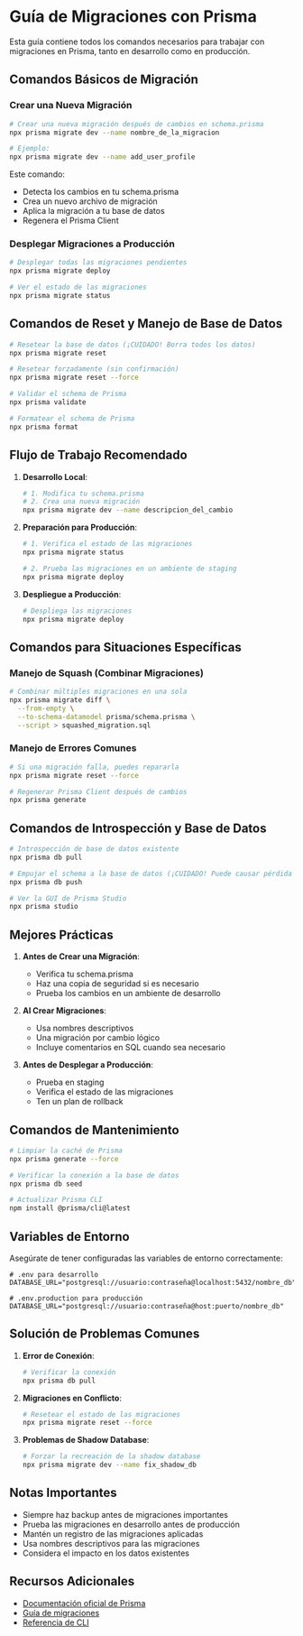 # Guía de Migraciones con Prisma

Esta guía contiene todos los comandos necesarios para trabajar con migraciones en Prisma, tanto en desarrollo como en producción.

## Comandos Básicos de Migración

### Crear una Nueva Migración

```bash
# Crear una nueva migración después de cambios en schema.prisma
npx prisma migrate dev --name nombre_de_la_migracion

# Ejemplo:
npx prisma migrate dev --name add_user_profile
```

Este comando:
- Detecta los cambios en tu schema.prisma
- Crea un nuevo archivo de migración
- Aplica la migración a tu base de datos
- Regenera el Prisma Client

### Desplegar Migraciones a Producción

```bash
# Desplegar todas las migraciones pendientes
npx prisma migrate deploy

# Ver el estado de las migraciones
npx prisma migrate status
```

## Comandos de Reset y Manejo de Base de Datos

```bash
# Resetear la base de datos (¡CUIDADO! Borra todos los datos)
npx prisma migrate reset

# Resetear forzadamente (sin confirmación)
npx prisma migrate reset --force

# Validar el schema de Prisma
npx prisma validate

# Formatear el schema de Prisma
npx prisma format
```

## Flujo de Trabajo Recomendado

1. **Desarrollo Local**:
   ```bash
   # 1. Modifica tu schema.prisma
   # 2. Crea una nueva migración
   npx prisma migrate dev --name descripcion_del_cambio
   ```

2. **Preparación para Producción**:
   ```bash
   # 1. Verifica el estado de las migraciones
   npx prisma migrate status
   
   # 2. Prueba las migraciones en un ambiente de staging
   npx prisma migrate deploy
   ```

3. **Despliegue a Producción**:
   ```bash
   # Despliega las migraciones
   npx prisma migrate deploy
   ```

## Comandos para Situaciones Específicas

### Manejo de Squash (Combinar Migraciones)

```bash
# Combinar múltiples migraciones en una sola
npx prisma migrate diff \
  --from-empty \
  --to-schema-datamodel prisma/schema.prisma \
  --script > squashed_migration.sql
```

### Manejo de Errores Comunes

```bash
# Si una migración falla, puedes repararla
npx prisma migrate reset --force

# Regenerar Prisma Client después de cambios
npx prisma generate
```

## Comandos de Introspección y Base de Datos

```bash
# Introspección de base de datos existente
npx prisma db pull

# Empujar el schema a la base de datos (¡CUIDADO! Puede causar pérdida de datos)
npx prisma db push

# Ver la GUI de Prisma Studio
npx prisma studio
```

## Mejores Prácticas

1. **Antes de Crear una Migración**:
   - Verifica tu schema.prisma
   - Haz una copia de seguridad si es necesario
   - Prueba los cambios en un ambiente de desarrollo

2. **Al Crear Migraciones**:
   - Usa nombres descriptivos
   - Una migración por cambio lógico
   - Incluye comentarios en SQL cuando sea necesario

3. **Antes de Desplegar a Producción**:
   - Prueba en staging
   - Verifica el estado de las migraciones
   - Ten un plan de rollback

## Comandos de Mantenimiento

```bash
# Limpiar la caché de Prisma
npx prisma generate --force

# Verificar la conexión a la base de datos
npx prisma db seed

# Actualizar Prisma CLI
npm install @prisma/cli@latest
```

## Variables de Entorno

Asegúrate de tener configuradas las variables de entorno correctamente:

```env
# .env para desarrollo
DATABASE_URL="postgresql://usuario:contraseña@localhost:5432/nombre_db"

# .env.production para producción
DATABASE_URL="postgresql://usuario:contraseña@host:puerto/nombre_db"
```

## Solución de Problemas Comunes

1. **Error de Conexión**:
   ```bash
   # Verificar la conexión
   npx prisma db pull
   ```

2. **Migraciones en Conflicto**:
   ```bash
   # Resetear el estado de las migraciones
   npx prisma migrate reset --force
   ```

3. **Problemas de Shadow Database**:
   ```bash
   # Forzar la recreación de la shadow database
   npx prisma migrate dev --name fix_shadow_db
   ```

## Notas Importantes

- Siempre haz backup antes de migraciones importantes
- Prueba las migraciones en desarrollo antes de producción
- Mantén un registro de las migraciones aplicadas
- Usa nombres descriptivos para las migraciones
- Considera el impacto en los datos existentes

## Recursos Adicionales

- [Documentación oficial de Prisma](https://www.prisma.io/docs/)
- [Guía de migraciones](https://www.prisma.io/docs/concepts/components/prisma-migrate)
- [Referencia de CLI](https://www.prisma.io/docs/reference/api-reference/command-reference) 